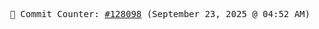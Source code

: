 <p align="center">
    <samp>
        📮 Commit Counter: <a href="https://github.com/Javascript-void0/Javascript-void0/commits/main">#128098</a> (September 23, 2025 @ 04:52 AM)
    </samp>
</p>